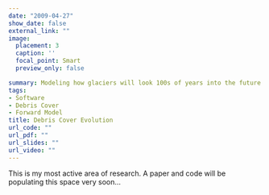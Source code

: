 ```yaml
---
date: "2009-04-27"
show_date: false
external_link: ""
image:
  placement: 3
  caption: ''
  focal_point: Smart
  preview_only: false

summary: Modeling how glaciers will look 100s of years into the future
tags:
- Software
- Debris Cover
- Forward Model
title: Debris Cover Evolution
url_code: ""
url_pdf: ""
url_slides: ""
url_video: ""
---
```


This is my most active area of research. A paper and code will be populating this space very soon...
